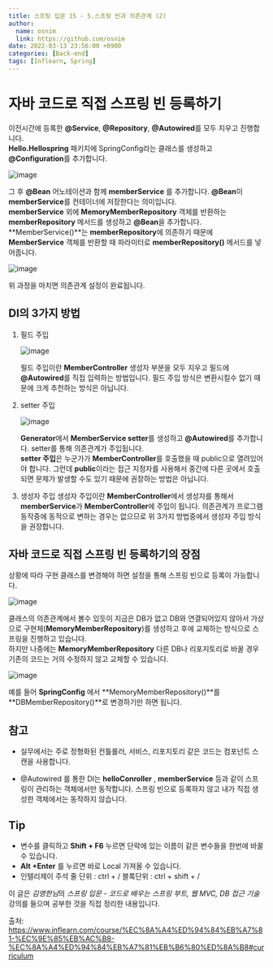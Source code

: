 ```yaml
---
title: 스프링 입문 15 - 5.스프링 빈과 의존관계 (2)
author:
  name: osnim
  link: https://github.com/osnim
date: 2022-03-13 23:56:00 +0900
categories: [Back-end]
tags: [Inflearn, Spring]
---
```


# 자바 코드로 직접 스프링 빈 등록하기

이전시간에 등록한 **@Service**, **@Repository**, **@Autowired**를 모두 지우고 진행합니다.<br>
**Hello.Hellospring** 패키지에 SpringConfig라는 클래스를 생성하고 **@Configuration**를 추가합니다.

![image](https://user-images.githubusercontent.com/79408217/158066407-cb5c8c8b-851b-43be-8c0b-196dc79eeae0.png)

그 후 **@Bean** 어노테이션과 함께 **memberService** 를 추가합니다. **@Bean**이 **memberService**를 컨테이너에 저장한다는 의미입니다.<br>
**memberService** 외에 **MemoryMemberRepository** 객체를 반환하는 **memberRepository** 메서드를 생성하고 **@Bean**을 추가합니다.<br>
**MemberService()**는 **memberRepository**에 의존하기 때문에 **MemberService** 객체를 반환할 때 파라미터로 **memberRepository()** 메서드를 넣어줍니다.<br>

![image](https://user-images.githubusercontent.com/79408217/158066580-2f85fd85-2284-4c18-8422-ccad56aac3c2.png)

위 과정을 마치면 의존관계 설정이 완료됩니다.

## DI의 3가지 방법

1. 필드 주입

   ![image](https://user-images.githubusercontent.com/79408217/158066828-e9f28e95-beec-4b63-9b7e-d9be92293d60.png)

   필드 주입이란 **MemberController** 생성자 부분을 모두 지우고 필드에 **@Autowired**를 직접 입력하는 방법입니다. 필드 주입 방식은 변환시킬수 없기 때문에 크게 추천하는 방식은 아닙니다.

2. setter 주입

   ![image](https://user-images.githubusercontent.com/79408217/158066961-c8fe5b35-7b11-4e74-b1b8-dbc886540bde.png)

   **Generator**에서 **MemberService setter**를 생성하고 **@Autowired**를 추가합니다. setter를 통해 의존관계가 주입됩니다. <br>
   **setter 주입**은 누군가가 **MemberController**를 호출했을 때 public으로 열려있어야 합니다. 그런데 **public**이라는 접근 지정자를 사용해서 중간에 다른 곳에서 호출되면 문제가 발생할 수도 있기 때문에 권장하는 방법은 아닙니다.

3. 생성자 주입
   생성자 주입이란 **MemberController**에서 생성자를 통해서 **memberService**가 **MemberController**에 주입이 됩니다. 의존관계가 프로그램 동작중에 동적으로 변하는 경우는 없으므로 위 3가지 방법중에서 생성자 주입 방식을 권장합니다.

## 자바 코드로 직접 스프링 빈 등록하기의 장점

상황에 따라 구현 클래스를 변경해야 하면 설정을 통해 스프링 빈으로 등록이 가능합니다.

![image](https://user-images.githubusercontent.com/79408217/158067464-0b839a2d-2ec2-4838-b679-afbba433437f.png)

클래스의 의존관계에서 볼수 있듯이 지금은 DB가 없고 DB와 연결되어있지 않아서 가상으로 구현체(**MemoryMemberRepository**)를 생성하고 후에 교체하는 방식으로 스프링을 진행하고 있습니다.<br>
하지만 나중에는 **MemoryMemberRepository** 다른 DB나 리포지토리로 바꿀 경우 기존의 코드는 거의 수정하지 않고 교체할 수 있습니다.

![image](https://user-images.githubusercontent.com/79408217/158067613-06495a56-81b8-4d21-b4ab-98f4d6b7c878.png)

예를 들어 **SpringConfig** 에서 **MemoryMemberRepository()**를 **DBMemberRepository()**로 변경하기만 하면 됩니다.

## 참고

- 실무에서는 주로 정형화된 컨틀롤러, 서비스, 리포지토리 같은 코드는 컴포넌트 스캔을 사용합니다.

- @Autowired 를 통한 DI는 **helloConroller** , **memberService** 등과 같이 스프링이 관리하는
  객체에서만 동작합니다. 스프링 빈으로 등록하지 않고 내가 직접 생성한 객체에서는 동작하지 않습니다.

## Tip

- 변수를 클릭하고 **Shift + F6** 누르면 단락에 있는 이름이 같은 변수들을 한번에 바꿀 수 있습니다.
- **Alt +Enter** 를 누르면 바로 Local 가져올 수 있습니다.
- 인텔리제이 주석
  줄 단위 : ctrl + /
  블록단위 : ctrl + shift + /

이 글은 *김영한님*의 _스프링 입문 - 코드로 배우는 스프링 부트, 웹 MVC, DB 접근 기술_ 강의를 들으며 공부한 것을 직접 정리한 내용입니다.

출처: <https://www.inflearn.com/course/%EC%8A%A4%ED%94%84%EB%A7%81-%EC%9E%85%EB%AC%B8-%EC%8A%A4%ED%94%84%EB%A7%81%EB%B6%80%ED%8A%B8#curriculum>
